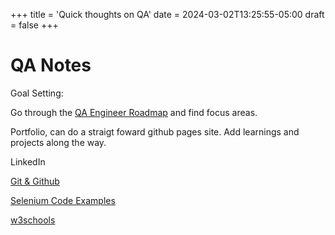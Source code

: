 +++
title = 'Quick thoughts on QA'
date = 2024-03-02T13:25:55-05:00
draft = false
+++


# QA Notes

Goal Setting:  

Go through the [QA Engineer Roadmap](https://roadmap.sh/qa) and find focus areas.

Portfolio, can do a straigt foward github pages site. Add learnings and projects along the way.

LinkedIn

[Git & Github](https://docs.github.com/en/get-started/start-your-journey/about-github-and-git)  

[Selenium Code Examples](https://github.com/SeleniumHQ/seleniumhq.github.io/tree/trunk/examples)

[w3schools](https://www.w3schools.com)



